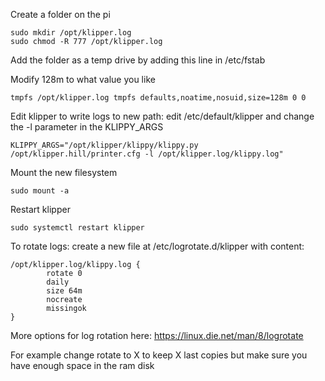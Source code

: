 Create a folder on the pi
```
sudo mkdir /opt/klipper.log
sudo chmod -R 777 /opt/klipper.log
```

Add the folder as a temp drive by adding this line in /etc/fstab

Modify 128m to what value you like
```
tmpfs /opt/klipper.log tmpfs defaults,noatime,nosuid,size=128m 0 0
```


Edit klipper to write logs to new path: edit /etc/default/klipper and change the -l parameter in the KLIPPY_ARGS
```
KLIPPY_ARGS="/opt/klipper/klippy/klippy.py /opt/klipper.hill/printer.cfg -l /opt/klipper.log/klippy.log"
```

Mount the new filesystem
```
sudo mount -a
```

Restart klipper
```
sudo systemctl restart klipper
```

To rotate logs: create a new file at /etc/logrotate.d/klipper with content:
```
/opt/klipper.log/klippy.log {
        rotate 0
        daily
        size 64m
        nocreate
        missingok
}
```

More options for log rotation here: https://linux.die.net/man/8/logrotate

For example change rotate to X to keep X last copies but make sure you have enough space in the ram disk

